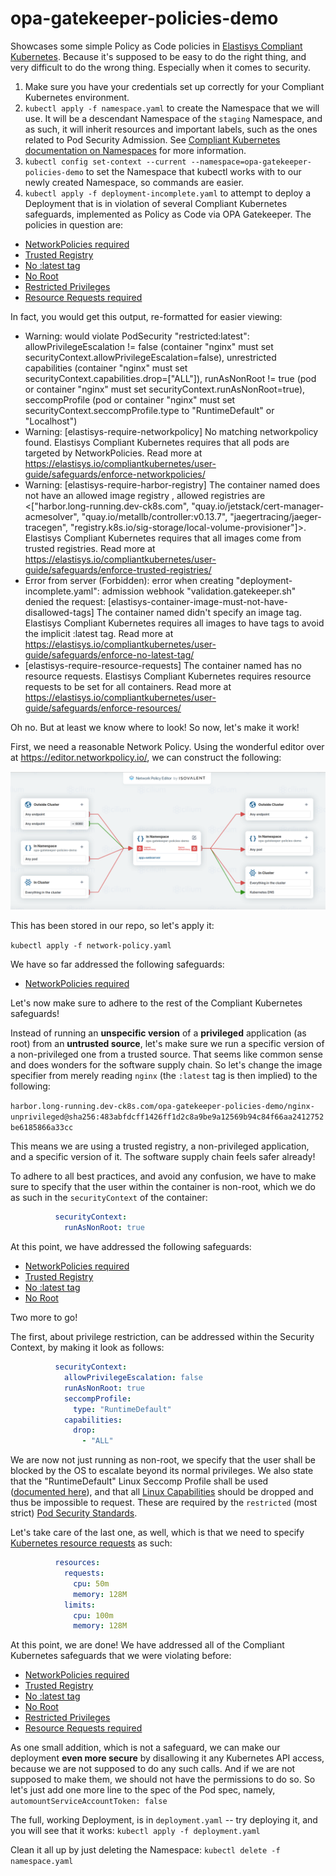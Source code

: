 # opa-gatekeeper-policies-demo

Showcases some simple Policy as Code policies in [Elastisys Compliant Kubernetes](https://elastisys.io/compliantkubernetes/). Because it's supposed to be easy to do the right thing, and very difficult to do the wrong thing. Especially when it comes to security.

1. Make sure you have your credentials set up correctly for your Compliant Kubernetes environment.
1. `kubectl apply -f namespace.yaml` to create the Namespace that we will use. It will be a descendant Namespace of the `staging` Namespace, and as such, it will inherit resources and important labels, such as the ones related to Pod Security Admission. See [Compliant Kubernetes documentation on Namespaces](https://elastisys.io/compliantkubernetes/user-guide/namespaces/) for more information.
1. `kubectl config set-context --current --namespace=opa-gatekeeper-policies-demo` to set the Namespace that kubectl works with to our newly created Namespace, so commands are easier.
1. `kubectl apply -f deployment-incomplete.yaml` to attempt to deploy a Deployment that is in violation of several Compliant Kubernetes safeguards, implemented as Policy as Code via OPA Gatekeeper. The policies in question are:
  - [NetworkPolicies required](https://elastisys.io/compliantkubernetes/user-guide/safeguards/enforce-networkpolicies/)
  - [Trusted Registry](https://elastisys.io/compliantkubernetes/user-guide/safeguards/enforce-trusted-registries/)
  - [No :latest tag](https://elastisys.io/compliantkubernetes/user-guide/safeguards/enforce-no-latest-tag/)
  - [No Root](https://elastisys.io/compliantkubernetes/user-guide/safeguards/enforce-no-root/)
  - [Restricted Privileges](https://elastisys.io/compliantkubernetes/user-guide/safeguards/enforce-podsecuritypolicies/)
  - [Resource Requests required](https://elastisys.io/compliantkubernetes/user-guide/safeguards/enforce-resources/)

In fact, you would get this output, re-formatted for easier viewing:

- Warning: would violate PodSecurity "restricted:latest": allowPrivilegeEscalation != false (container "nginx" must set securityContext.allowPrivilegeEscalation=false), unrestricted capabilities (container "nginx" must set securityContext.capabilities.drop=["ALL"]), runAsNonRoot != true (pod or container "nginx" must set securityContext.runAsNonRoot=true), seccompProfile (pod or container "nginx" must set securityContext.seccompProfile.type to "RuntimeDefault" or "Localhost")
- Warning: [elastisys-require-networkpolicy] No matching networkpolicy found. Elastisys Compliant Kubernetes requires that all pods are targeted by NetworkPolicies. Read more at https://elastisys.io/compliantkubernetes/user-guide/safeguards/enforce-networkpolicies/
- Warning: [elastisys-require-harbor-registry] The container named <nginx> does not have an allowed image registry <nginx>, allowed registries are <["harbor.long-running.dev-ck8s.com", "quay.io/jetstack/cert-manager-acmesolver", "quay.io/metallb/controller:v0.13.7", "jaegertracing/jaeger-tracegen", "registry.k8s.io/sig-storage/local-volume-provisioner"]>. Elastisys Compliant Kubernetes requires that all images come from trusted registries. Read more at https://elastisys.io/compliantkubernetes/user-guide/safeguards/enforce-trusted-registries/
- Error from server (Forbidden): error when creating "deployment-incomplete.yaml": admission webhook "validation.gatekeeper.sh" denied the request: [elastisys-container-image-must-not-have-disallowed-tags] The container named <nginx> didn't specify an image tag. Elastisys Compliant Kubernetes requires all images to have tags to avoid the implicit :latest tag. Read more at https://elastisys.io/compliantkubernetes/user-guide/safeguards/enforce-no-latest-tag/
- [elastisys-require-resource-requests] The container named <nginx> has no resource requests. Elastisys Compliant Kubernetes requires resource requests to be set for all containers. Read more at https://elastisys.io/compliantkubernetes/user-guide/safeguards/enforce-resources/

Oh no. But at least we know where to look! So now, let's make it work!

First, we need a reasonable Network Policy. Using the wonderful editor over at https://editor.networkpolicy.io/, we can construct the following:

![Network Policy](network-policy.png)

This has been stored in our repo, so let's apply it:

`kubectl apply -f network-policy.yaml`

We have so far addressed the following safeguards:

  - [NetworkPolicies required](https://elastisys.io/compliantkubernetes/user-guide/safeguards/enforce-networkpolicies/)

Let's now make sure to adhere to the rest of the Compliant Kubernetes safeguards!

Instead of running an **unspecific version** of a **privileged** application (as root) from an **untrusted source**, let's make sure we run a specific version of a non-privileged one from a trusted source. That seems like common sense and does wonders for the software supply chain. So let's change the image specifier from merely reading `nginx` (the `:latest` tag is then implied) to the following:

`harbor.long-running.dev-ck8s.com/opa-gatekeeper-policies-demo/nginx-unprivileged@sha256:483abfdcff1426ff1d2c8a9be9a12569b94c84f66aa2412752be6185866a33cc`

This means we are using a trusted registry, a non-privileged application, and a specific version of it. The software supply chain feels safer already!

To adhere to all best practices, and avoid any confusion, we have to make sure to specify that the user within the container is non-root, which we do as such in the `securityContext` of the container:

```yaml
          securityContext:
            runAsNonRoot: true
```

At this point, we have addressed the following safeguards:

  - [NetworkPolicies required](https://elastisys.io/compliantkubernetes/user-guide/safeguards/enforce-networkpolicies/)
  - [Trusted Registry](https://elastisys.io/compliantkubernetes/user-guide/safeguards/enforce-trusted-registries/)
  - [No :latest tag](https://elastisys.io/compliantkubernetes/user-guide/safeguards/enforce-no-latest-tag/)
  - [No Root](https://elastisys.io/compliantkubernetes/user-guide/safeguards/enforce-no-root/)

Two more to go!

The first, about privilege restriction, can be addressed within the Security Context, by making it look as follows:

```yaml
          securityContext:
            allowPrivilegeEscalation: false
            runAsNonRoot: true
            seccompProfile:
              type: "RuntimeDefault"
            capabilities:
              drop:
                - "ALL"
```

We are now not just running as non-root, we specify that the user shall be blocked by the OS to escalate beyond its normal privileges. We also state that the "RuntimeDefault" Linux Seccomp Profile shall be used ([documented here](https://docs.docker.com/engine/security/seccomp/)), and that all [Linux Capabilities](https://man7.org/linux/man-pages/man7/capabilities.7.html) should be dropped and thus be impossible to request. These are required by the `restricted` (most strict) [Pod Security Standards](https://kubernetes.io/docs/concepts/security/pod-security-standards/).

Let's take care of the last one, as well, which is that we need to specify [Kubernetes resource requests](https://kubernetes.io/docs/concepts/configuration/manage-resources-containers/) as such:

```yaml
          resources:
            requests:
              cpu: 50m
              memory: 128M
            limits:
              cpu: 100m
              memory: 128M
```

At this point, we are done! We have addressed all of the Compliant Kubernetes safeguards that we were violating before:

  - [NetworkPolicies required](https://elastisys.io/compliantkubernetes/user-guide/safeguards/enforce-networkpolicies/)
  - [Trusted Registry](https://elastisys.io/compliantkubernetes/user-guide/safeguards/enforce-trusted-registries/)
  - [No :latest tag](https://elastisys.io/compliantkubernetes/user-guide/safeguards/enforce-no-latest-tag/)
  - [No Root](https://elastisys.io/compliantkubernetes/user-guide/safeguards/enforce-no-root/)
  - [Restricted Privileges](https://elastisys.io/compliantkubernetes/user-guide/safeguards/enforce-podsecuritypolicies/)
  - [Resource Requests required](https://elastisys.io/compliantkubernetes/user-guide/safeguards/enforce-resources/)

As one small addition, which is not a safeguard, we can make our deployment **even more secure** by disallowing it any Kubernetes API access, because we are not supposed to do any such calls. And if we are not supposed to make them, we should not have the permissions to do so. So let's just add one more line to the spec of the Pod spec, namely, `automountServiceAccountToken: false`

The full, working Deployment, is in `deployment.yaml` -- try deploying it, and you will see that it works: `kubectl apply -f deployment.yaml`

Clean it all up by just deleting the Namespace: `kubectl delete -f namespace.yaml`
